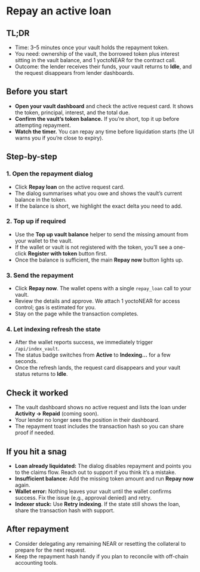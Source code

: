 # Repay an active loan

## TL;DR
- Time: 3–5 minutes once your vault holds the repayment token.
- You need: ownership of the vault, the borrowed token plus interest sitting in the vault balance, and 1 yoctoNEAR for the contract call.
- Outcome: the lender receives their funds, your vault returns to **Idle**, and the request disappears from lender dashboards.

## Before you start
- **Open your vault dashboard** and check the active request card. It shows the token, principal, interest, and the total due.
- **Confirm the vault’s token balance.** If you’re short, top it up before attempting repayment.
- **Watch the timer.** You can repay any time before liquidation starts (the UI warns you if you’re close to expiry).

## Step-by-step

### 1. Open the repayment dialog
- Click **Repay loan** on the active request card.
- The dialog summarises what you owe and shows the vault’s current balance in the token.
- If the balance is short, we highlight the exact delta you need to add.

### 2. Top up if required
- Use the **Top up vault balance** helper to send the missing amount from your wallet to the vault.
- If the wallet or vault is not registered with the token, you’ll see a one-click **Register with token** button first.
- Once the balance is sufficient, the main **Repay now** button lights up.

### 3. Send the repayment
- Click **Repay now**. The wallet opens with a single `repay_loan` call to your vault.
- Review the details and approve. We attach 1 yoctoNEAR for access control; gas is estimated for you.
- Stay on the page while the transaction completes.

### 4. Let indexing refresh the state
- After the wallet reports success, we immediately trigger `/api/index_vault`.
- The status badge switches from **Active** to **Indexing…** for a few seconds.
- Once the refresh lands, the request card disappears and your vault status returns to **Idle**.

## Check it worked
- The vault dashboard shows no active request and lists the loan under **Activity → Repaid** (coming soon).
- Your lender no longer sees the position in their dashboard.
- The repayment toast includes the transaction hash so you can share proof if needed.

## If you hit a snag
- **Loan already liquidated:** The dialog disables repayment and points you to the claims flow. Reach out to support if you think it’s a mistake.
- **Insufficient balance:** Add the missing token amount and run **Repay now** again.
- **Wallet error:** Nothing leaves your vault until the wallet confirms success. Fix the issue (e.g., approval denied) and retry.
- **Indexer stuck:** Use **Retry indexing**. If the state still shows the loan, share the transaction hash with support.

## After repayment
- Consider delegating any remaining NEAR or resetting the collateral to prepare for the next request.
- Keep the repayment hash handy if you plan to reconcile with off-chain accounting tools.

